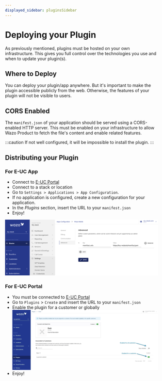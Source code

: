 ```yaml
---
displayed_sidebar: pluginsSidebar
---
```


# Deploying your Plugin

As previously mentioned, plugins must be hosted on your own infrastructure. This gives you full control over the technologies you use and when to update your plugin(s).

## Where to Deploy

You can deploy your plugin/app anywhere. But it's important to make the plugin accessible publicly from the web. Otherwise, the features of your plugin will not be visible to users.

## CORS Enabled

The `manifest.json` of your application should be served using a CORS-enabled HTTP server. This must be enabled on your infrastructure to allow Wazo Product to fetch the file's content and enable related features.

:::caution
If not well configured, it will be impossible to install the plugin.
:::

## Distributing your Plugin

### For E-UC App

- Connect to [E-UC Portal](https://portal.wazo.io)
- Connect to a stack or location
- Go to `Settings > Applications > App Configuration`.
- If no application is configured, create a new configuration for your application.
- In the *Plugins* section, insert the URL to your `manifest.json`
- Enjoy!

![App configuration](/img/app-config-portal.png)

### For E-UC Portal

- You must be connected to [E-UC Portal](https://portal.wazo.io)
- Go to `Plugins` > `Create` and insert the URL to your `manifest.json`
- Enable the plugin for a customer or globally
  ![Portal Plugin Manifest](/img/plugin-portal-enable.png)
- Enjoy!
